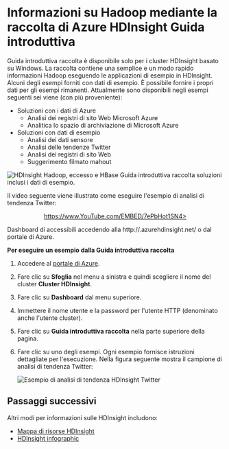 <properties
   pageTitle="Informazioni su Hadoop in HDInsight con la raccolta di esempio | Microsoft Azure"
   description="Apprendere Hadoop eseguendo le applicazioni di esempio dalla raccolta HDInsight Guida introduttiva. Usare dati di esempio o fornire la propria."
   services="hdinsight"
   documentationCenter=""
   tags="azure-portal"
   authors="mumian"
   manager="jhubbard"
   editor="cgronlun"/>

<tags
   ms.service="hdinsight"
   ms.workload="big-data"
   ms.tgt_pltfrm="na"
   ms.devlang="na"
   ms.topic="article"
   ms.date="10/21/2016"
   ms.author="jgao"/>

# <a name="learn-hadoop-by-using-the-azure-hdinsight-getting-started-gallery"></a>Informazioni su Hadoop mediante la raccolta di Azure HDInsight Guida introduttiva

Guida introduttiva raccolta è disponibile solo per i cluster HDInsight basato su Windows. La raccolta contiene una semplice e un modo rapido informazioni Hadoop eseguendo le applicazioni di esempio in HDInsight. Alcuni degli esempi forniti con dati di esempio. È possibile fornire i propri dati per gli esempi rimanenti. Attualmente sono disponibili negli esempi seguenti sei viene (con più proveniente):

- Soluzioni con i dati di Azure
    - Analisi dei registri di sito Web Microsoft Azure
    - Analitica lo spazio di archiviazione di Microsoft Azure
- Soluzioni con dati di esempio
    - Analisi dei dati sensore
    - Analisi delle tendenze Twitter
    - Analisi dei registri di sito Web
    - Suggerimento filmato mahout

![HDInsight Hadoop, eccesso e HBase Guida introduttiva raccolta soluzioni inclusi i dati di esempio.][hdinsight.sample.gallery]

Il video seguente viene illustrato come eseguire l'esempio di analisi di tendenza Twitter:

<center><a href="https://www.youtube.com/embed/7ePbHot1SN4">https://www.YouTube.com/EMBED/7ePbHot1SN4></a></center>

Dashboard di accessibili accedendo alla http://<YourHDInsightClusterName>.azurehdinsight.net/ o dal portale di Azure.

**Per eseguire un esempio dalla Guida introduttiva raccolta**

1. Accedere al [portale di Azure][azure.portal].
2. Fare clic su **Sfoglia** nel menu a sinistra e quindi scegliere il nome del cluster **Cluster HDInsight**.
3. Fare clic su **Dashboard** dal menu superiore.
4. Immettere il nome utente e la password per l'utente HTTP (denominato anche l'utente cluster).
6. Fare clic su **Guida introduttiva raccolta** nella parte superiore della pagina.
7. Fare clic su uno degli esempi. Ogni esempio fornisce istruzioni dettagliate per l'esecuzione. Nella figura seguente mostra il campione di analisi di tendenza Twitter:

    ![Esempio di analisi di tendenza HDInsight Twitter][hdinsight.twitter.sample]

## <a name="next-steps"></a>Passaggi successivi
Altri modi per informazioni sulle HDInsight includono:

- [Mappa di risorse HDInsight][hdinsight.learn.map]
- [HDInsight infographic][hdinsight.infographic]

<!--Image references-->
[hdinsight.sample.gallery]: ./media/hdinsight-learn-hadoop-use-sample-gallery/HDInsight-Getting-Started-Gallery.png
[hdinsight.twitter.sample]: ./media/hdinsight-learn-hadoop-use-sample-gallery/HDInsight-Twitter-Trend-Analysis-sample.png

<!--Link references-->
[hdinsight.learn.map]: https://azure.microsoft.com/documentation/learning-paths/hdinsight-self-guided-hadoop-training/
[hdinsight.infographic]: http://go.microsoft.com/fwlink/?linkid=523960
[azure.portal]:https://portal.azure.com
